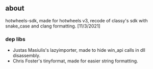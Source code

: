 ## about
hotwheels-sdk, made for hotwheels v3, recode of classy's sdk with snake_case and clang formatting. [11/3/2021]

### dep libs
- Justas Masiulis's lazyimporter, made to hide win_api calls in dll disassembly.
- Chris Foster's tinyformat, made for easier string formatting.
